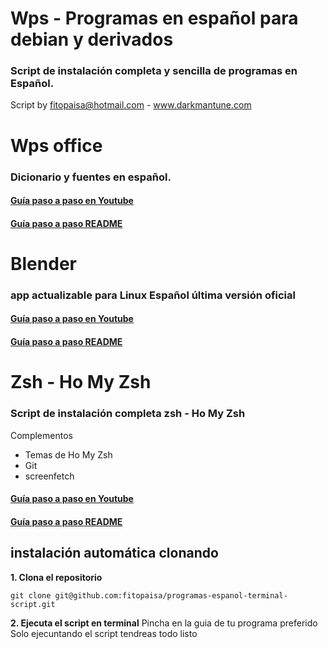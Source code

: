 # Wps - Programas en español para debian y derivados

### Script de instalación completa y sencilla de programas en Español.
Script by fitopaisa@hotmail.com - www.darkmantune.com


# Wps office 
### Dicionario y fuentes en español.
#### [Guía paso a paso en Youtube](https://youtu.be/cslxODhqbg8)
#### [Guía paso a paso README](https://github.com/fitopaisa/programas-espanol-terminal-script/blob/master/readme/wps-offices.md)


# Blender 
### app actualizable para Linux Español última versión oficial
#### [Guía paso a paso en Youtube](https://youtu.be/DNUt-C8pNhg)
#### [Guía paso a paso README](https://github.com/fitopaisa/programas-espanol-terminal-script/blob/master/readme/blender.md)

# Zsh - Ho My Zsh
### Script de instalación completa zsh - Ho My Zsh
Complementos 
- Temas de Ho My Zsh
- Git 
- screenfetch
#### [Guía paso a paso en Youtube](https://youtu.be/q2zrRgezjQE)
#### [Guía paso a paso README](https://github.com/fitopaisa/programas-espanol-terminal-script/blob/master/readme/zsh-oh-my-zsh.md)



## instalación automática clonando
**1. Clona el repositorio**
```
git clone git@github.com:fitopaisa/programas-espanol-terminal-script.git
```
**2. Ejecuta el script en terminal**
Pincha en la guia de tu programa preferido 
Solo ejecuntando el script tendreas todo listo



